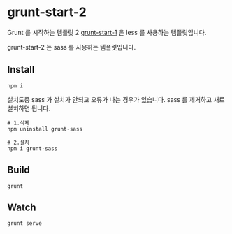 # grunt-start-2

Grunt 를 시작하는 템플릿 2
[grunt-start-1](https://github.com/demun/grunt-start-1) 은 less 를 사용하는 템플릿입니다.

grunt-start-2 는 sass 를 사용하는 템플릿입니다.


## Install

```console
npm i
```

설치도중 sass 가 설치가 안되고 오류가 나는 경우가 있습니다.
sass 를 제거하고 새로 설치하면 됩니다.

```console
# 1.삭제
npm uninstall grunt-sass

# 2.설치
npm i grunt-sass
```


## Build

```console
grunt
```


## Watch

```console
grunt serve
```